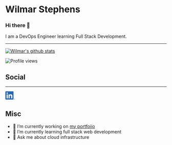 # Wilmar Stephens

### Hi there 👋

I am a DevOps Engineer learning Full Stack Development.

---

[![Wilmar's github stats](https://github-readme-stats.vercel.app/api?username=wilmararturo&show_icons=true&theme=graywhite)](https://github.com/anuraghazra/github-readme-stats)

![Profile views](https://gpvc.arturio.dev/wilmararturo)

##  Social

---

[<img src="./assets/img/LI-In-Bug.png" alt="Wilmar Stephens on Linkedin" width=30px heighth=30px/>](https://www.linkedin.com/in/wilmars)


## Misc

- 🔭 I’m currently working on [my portfoiio](https://wilmararturo.github.io/portfolio/)
- 🌱 I’m currently learning full stack web development
- 💬 Ask me about cloud infrastructure

<!--
**wilmararturo/wilmararturo** is a ✨ _special_ ✨ repository because its `README.md` (this file) appears on your GitHub profile.

Here are some ideas to get you started:

- 🔭 I’m currently working on ...
- 🌱 I’m currently learning ...
- 👯 I’m looking to collaborate on ...
- 🤔 I’m looking for help with ...
- 💬 Ask me about ...
- 📫 How to reach me: ...
- 😄 Pronouns: ...
- ⚡ Fun fact: ...
-->

